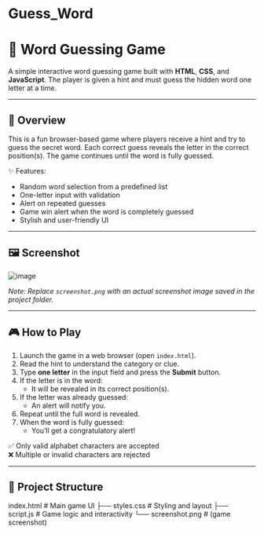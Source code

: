 # Guess_Word

# 🎯 Word Guessing Game

A simple interactive word guessing game built with **HTML**, **CSS**, and **JavaScript**. The player is given a hint and must guess the hidden word one letter at a time.

---

## 📝 Overview

This is a fun browser-based game where players receive a hint and try to guess the secret word. Each correct guess reveals the letter in the correct position(s). The game continues until the word is fully guessed.

✨ Features:
- Random word selection from a predefined list
- One-letter input with validation
- Alert on repeated guesses
- Game win alert when the word is completely guessed
- Stylish and user-friendly UI

---

## 🖼️ Screenshot

![image](https://github.com/user-attachments/assets/adc7d645-07e7-4584-b0d4-10e0d468e9fa)


*Note: Replace `screenshot.png` with an actual screenshot image saved in the project folder.*

---

## 🎮 How to Play

1. Launch the game in a web browser (open `index.html`).
2. Read the hint to understand the category or clue.
3. Type **one letter** in the input field and press the **Submit** button.
4. If the letter is in the word:
   - It will be revealed in its correct position(s).
5. If the letter was already guessed:
   - An alert will notify you.
6. Repeat until the full word is revealed.
7. When the word is fully guessed:
   - You’ll get a congratulatory alert!

✅ Only valid alphabet characters are accepted  
❌ Multiple or invalid characters are rejected

---

## 📁 Project Structure

 index.html # Main game UI
├── styles.css # Styling and layout
├── script.js # Game logic and interactivity
└── screenshot.png # (game screenshot)
